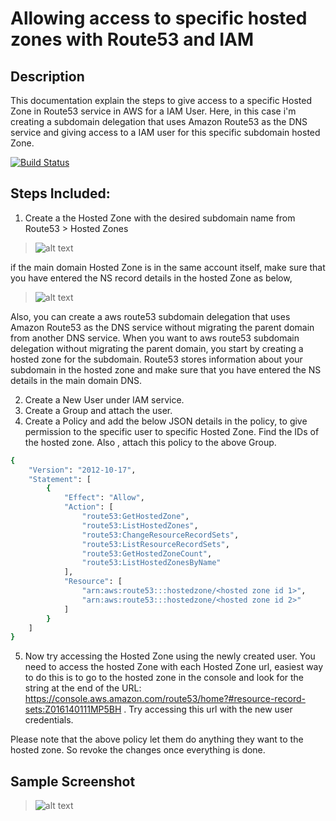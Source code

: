 # Allowing access to specific hosted zones with Route53 and IAM
## Description

This documentation explain the steps to give access to a specific Hosted Zone in Route53 service in AWS for a IAM User. Here, in this case i'm creating a subdomain delegation that uses Amazon Route53 as the DNS service and giving access to a IAM user for this specific subdomain hosted Zone.

[![Build Status](https://travis-ci.org/joemccann/dillinger.svg?branch=master)](https://travis-ci.org/joemccann/dillinger)

## Steps Included:

1. Create a the Hosted Zone with the desired subdomain name from Route53 > Hosted Zones

>![alt text](https://i.ibb.co/xFxpdWj/Screenshot-from-2022-02-13-23-05-52.png)

if the main domain Hosted Zone is in the same account itself, make sure that you have entered the NS record details in the hosted Zone as below,

>![alt text](https://i.ibb.co/r2wzPVF/DNS-ZONE.png)

Also, you can create a aws route53 subdomain delegation that uses Amazon Route53 as the DNS service without migrating the parent domain from another DNS service. When you want to aws route53 subdomain delegation without migrating the parent domain, you start by creating a hosted zone for the subdomain. Route53 stores information about your subdomain in the hosted zone and make sure that you have entered the NS details in the main domain DNS.



2. Create a New User under IAM service.
3. Create a Group and attach the user.
4. Create a Policy and add the below JSON details in the policy, to give permission to the specific user to specific Hosted Zone. Find the IDs of the hosted zone. Also , attach this policy to the above Group.

```sh
{
    "Version": "2012-10-17",
    "Statement": [
        {
            "Effect": "Allow",
            "Action": [
                "route53:GetHostedZone",
                "route53:ListHostedZones",
                "route53:ChangeResourceRecordSets",
                "route53:ListResourceRecordSets",
                "route53:GetHostedZoneCount",
                "route53:ListHostedZonesByName"
            ],
            "Resource": [
                "arn:aws:route53:::hostedzone/<hosted zone id 1>",
                "arn:aws:route53:::hostedzone/<hosted zone id 2>"
            ]
        }
    ]
}
```



5. Now try accessing the Hosted Zone using the newly created user. You need to access the hosted Zone with each Hosted Zone url, easiest way to do this is to go to the hosted zone in the console and look for the string at the end of the URL: https://console.aws.amazon.com/route53/home?#resource-record-sets:Z016140111MP5BH . Try accessing this url with the new user credentials.

Please note that the above policy let them do anything they want to the hosted zone. So revoke the changes once everything is done.

## Sample Screenshot

>![alt text](https://i.ibb.co/yBF7yWh/screenshot1.png)
